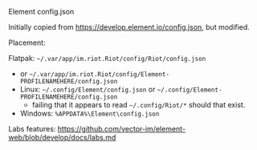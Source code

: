 Element config.json

Initially copied from https://develop.element.io/config.json, but modified.

Placement:

Flatpak: `~/.var/app/im.riot.Riot/config/Riot/config.json`
  * or `~/.var/app/im.riot.Riot/config/Element-PROFILENAMEHERE/config.json`
* Linux: `~/.config/Element/config.json` or `~/.config/Element-PROFILENAMEHERE/config.json`
  * failing that it appears to read `~/.config/Riot/*` should that exist.
* Windows: `%APPDATA%\Element\config.json`

Labs features: https://github.com/vector-im/element-web/blob/develop/docs/labs.md
